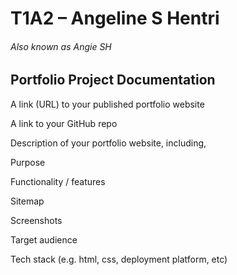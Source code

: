 # T1A2 – Angeline S Hentri 

###### Also known as Angie SH

## Portfolio Project Documentation



A link (URL) to your published portfolio website

A link to your GitHub repo

Description of your portfolio website, including,

Purpose

Functionality / features

Sitemap

Screenshots

Target audience

Tech stack (e.g. html, css, deployment platform, etc)

